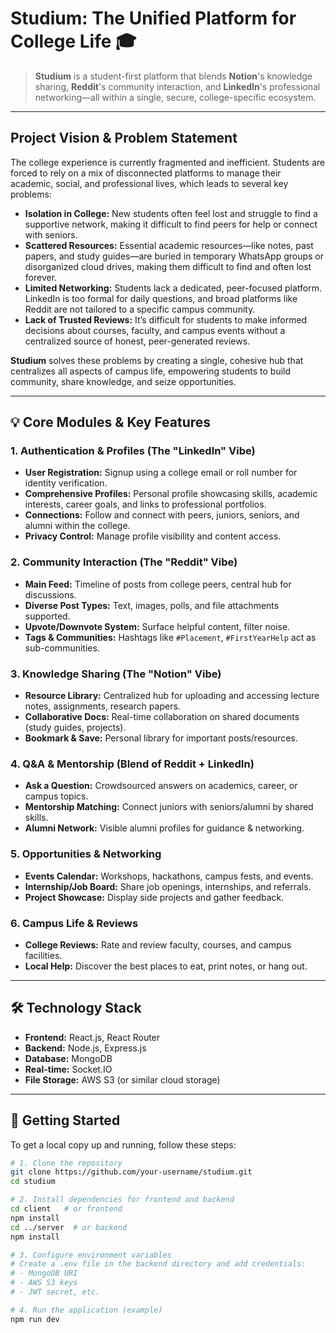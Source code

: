 # Studium: The Unified Platform for College Life 🎓

> **Studium** is a student-first platform that blends **Notion**'s knowledge sharing, **Reddit**'s community interaction, and **LinkedIn**'s professional networking—all within a single, secure, college-specific ecosystem.

---

## Project Vision & Problem Statement

The college experience is currently fragmented and inefficient. Students are forced to rely on a mix of disconnected platforms to manage their academic, social, and professional lives, which leads to several key problems:

- **Isolation in College:** New students often feel lost and struggle to find a supportive network, making it difficult to find peers for help or connect with seniors.
- **Scattered Resources:** Essential academic resources—like notes, past papers, and study guides—are buried in temporary WhatsApp groups or disorganized cloud drives, making them difficult to find and often lost forever.
- **Limited Networking:** Students lack a dedicated, peer-focused platform. LinkedIn is too formal for daily questions, and broad platforms like Reddit are not tailored to a specific campus community.
- **Lack of Trusted Reviews:** It’s difficult for students to make informed decisions about courses, faculty, and campus events without a centralized source of honest, peer-generated reviews.

**Studium** solves these problems by creating a single, cohesive hub that centralizes all aspects of campus life, empowering students to build community, share knowledge, and seize opportunities.

---

## 💡 Core Modules & Key Features

### 1. Authentication & Profiles (The "LinkedIn" Vibe)

- **User Registration:** Signup using a college email or roll number for identity verification.
- **Comprehensive Profiles:** Personal profile showcasing skills, academic interests, career goals, and links to professional portfolios.
- **Connections:** Follow and connect with peers, juniors, seniors, and alumni within the college.
- **Privacy Control:** Manage profile visibility and content access.

### 2. Community Interaction (The "Reddit" Vibe)

- **Main Feed:** Timeline of posts from college peers, central hub for discussions.
- **Diverse Post Types:** Text, images, polls, and file attachments supported.
- **Upvote/Downvote System:** Surface helpful content, filter noise.
- **Tags & Communities:** Hashtags like `#Placement`, `#FirstYearHelp` act as sub-communities.

### 3. Knowledge Sharing (The "Notion" Vibe)

- **Resource Library:** Centralized hub for uploading and accessing lecture notes, assignments, research papers.
- **Collaborative Docs:** Real-time collaboration on shared documents (study guides, projects).
- **Bookmark & Save:** Personal library for important posts/resources.

### 4. Q&A & Mentorship (Blend of Reddit + LinkedIn)

- **Ask a Question:** Crowdsourced answers on academics, career, or campus topics.
- **Mentorship Matching:** Connect juniors with seniors/alumni by shared skills.
- **Alumni Network:** Visible alumni profiles for guidance & networking.

### 5. Opportunities & Networking

- **Events Calendar:** Workshops, hackathons, campus fests, and events.
- **Internship/Job Board:** Share job openings, internships, and referrals.
- **Project Showcase:** Display side projects and gather feedback.

### 6. Campus Life & Reviews

- **College Reviews:** Rate and review faculty, courses, and campus facilities.
- **Local Help:** Discover the best places to eat, print notes, or hang out.

---

## 🛠️ Technology Stack

- **Frontend:** React.js, React Router
- **Backend:** Node.js, Express.js
- **Database:** MongoDB
- **Real-time:** Socket.IO
- **File Storage:** AWS S3 (or similar cloud storage)

---

## 🚀 Getting Started

To get a local copy up and running, follow these steps:

```bash
# 1. Clone the repository
git clone https://github.com/your-username/studium.git
cd studium

# 2. Install dependencies for frontend and backend
cd client   # or frontend
npm install
cd ../server  # or backend
npm install

# 3. Configure environment variables
# Create a .env file in the backend directory and add credentials:
# - MongoDB URI
# - AWS S3 keys
# - JWT secret, etc.

# 4. Run the application (example)
npm run dev
```
